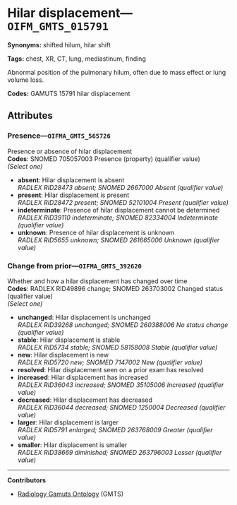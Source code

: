 # Hilar displacement—`OIFM_GMTS_015791`

**Synonyms:** shifted hilum, hilar shift

**Tags:** chest, XR, CT, lung, mediastinum, finding

Abnormal position of the pulmonary hilum, often due to mass effect or lung volume loss.

**Codes:** GAMUTS 15791 hilar displacement

## Attributes

### Presence—`OIFMA_GMTS_565726`

Presence or absence of hilar displacement  
**Codes**: SNOMED 705057003 Presence (property) (qualifier value)  
*(Select one)*

- **absent**: Hilar displacement is absent  
_RADLEX RID28473 absent; SNOMED 2667000 Absent (qualifier value)_
- **present**: Hilar displacement is present  
_RADLEX RID28472 present; SNOMED 52101004 Present (qualifier value)_
- **indeterminate**: Presence of hilar displacement cannot be determined  
_RADLEX RID39110 indeterminate; SNOMED 82334004 Indeterminate (qualifier value)_
- **unknown**: Presence of hilar displacement is unknown  
_RADLEX RID5655 unknown; SNOMED 261665006 Unknown (qualifier value)_

### Change from prior—`OIFMA_GMTS_392620`

Whether and how a hilar displacement has changed over time  
**Codes**: RADLEX RID49896 change; SNOMED 263703002 Changed status (qualifier value)  
*(Select one)*

- **unchanged**: Hilar displacement is unchanged  
_RADLEX RID39268 unchanged; SNOMED 260388006 No status change (qualifier value)_
- **stable**: Hilar displacement is stable  
_RADLEX RID5734 stable; SNOMED 58158008 Stable (qualifier value)_
- **new**: Hilar displacement is new  
_RADLEX RID5720 new; SNOMED 7147002 New (qualifier value)_
- **resolved**: Hilar displacement seen on a prior exam has resolved  
- **increased**: Hilar displacement has increased  
_RADLEX RID36043 increased; SNOMED 35105006 Increased (qualifier value)_
- **decreased**: Hilar displacement has decreased  
_RADLEX RID36044 decreased; SNOMED 1250004 Decreased (qualifier value)_
- **larger**: Hilar displacement is larger  
_RADLEX RID5791 enlarged; SNOMED 263768009 Greater (qualifier value)_
- **smaller**: Hilar displacement is smaller  
_RADLEX RID38669 diminished; SNOMED 263796003 Lesser (qualifier value)_

---

**Contributors**

- [Radiology Gamuts Ontology](https://gamuts.net/) (GMTS)